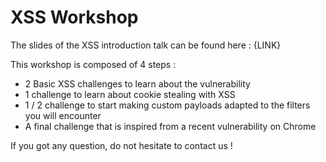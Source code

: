 # XSS Workshop

The slides of the XSS introduction talk can be found here : {LINK}

This workshop is composed of 4 steps :

*  2 Basic XSS challenges to learn about the vulnerability
*  1 challenge to learn about cookie stealing with XSS
*  1 / 2 challenge to start making custom payloads adapted to the filters you will encounter
*  A final challenge that is inspired from a recent vulnerability on Chrome

If you got any question, do not hesitate to contact us !

